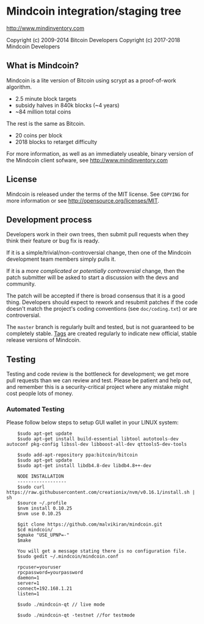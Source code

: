 Mindcoin integration/staging tree
================================

http://www.mindinventory.com

Copyright (c) 2009-2014 Bitcoin Developers
Copyright (c) 2017-2018 Mindcoin Developers

What is Mindcoin?
----------------

Mindcoin is a lite version of Bitcoin using scrypt as a proof-of-work algorithm.
 - 2.5 minute block targets
 - subsidy halves in 840k blocks (~4 years)
 - ~84 million total coins

The rest is the same as Bitcoin.
 - 20 coins per block
 - 2018 blocks to retarget difficulty

For more information, as well as an immediately useable, binary version of
the Mindcoin client sofware, see http://www.mindinventory.com

License
-------

Mindcoin is released under the terms of the MIT license. See `COPYING` for more
information or see http://opensource.org/licenses/MIT.

Development process
-------------------

Developers work in their own trees, then submit pull requests when they think
their feature or bug fix is ready.

If it is a simple/trivial/non-controversial change, then one of the Mindcoin
development team members simply pulls it.

If it is a *more complicated or potentially controversial* change, then the patch
submitter will be asked to start a discussion with the devs and community.

The patch will be accepted if there is broad consensus that it is a good thing.
Developers should expect to rework and resubmit patches if the code doesn't
match the project's coding conventions (see `doc/coding.txt`) or are
controversial.

The `master` branch is regularly built and tested, but is not guaranteed to be
completely stable. [Tags](https://github.com/mindcoin-project/mindcoin/tags) are created
regularly to indicate new official, stable release versions of Mindcoin.

Testing
-------

Testing and code review is the bottleneck for development; we get more pull
requests than we can review and test. Please be patient and help out, and
remember this is a security-critical project where any mistake might cost people
lots of money.

### Automated Testing

Please follow below steps to setup GUI wallet in your LINUX system:

		$sudo apt-get update
		$sudo apt-get install build-essential libtool autotools-dev autoconf pkg-config libssl-dev libboost-all-dev qttools5-dev-tools

		$sudo add-apt-repository ppa:bitcoin/bitcoin
		$sudo apt-get update
		$sudo apt-get install libdb4.8-dev libdb4.8++-dev

		NODE INSTALLATION
		------------------
		$sudo curl https://raw.githubusercontent.com/creationix/nvm/v0.16.1/install.sh | sh
		$source ~/.profile
		$nvm install 0.10.25
		$nvm use 0.10.25

		$git clone https://github.com/malvikiran/mindcoin.git
		$cd mindcoin/
		$qmake "USE_UPNP=-"
		$make
	
		You will get a message stating there is no configuration file.
		$sudo gedit ~/.mindcoin/mindcoin.conf

		rpcuser=youruser
		rpcpassword=yourpassword
		daemon=1
		server=1
		connect=192.168.1.21
		listen=1

		$sudo ./mindcoin-qt // live mode

		$sudo ./mindcoin-qt -testnet //for testmode


